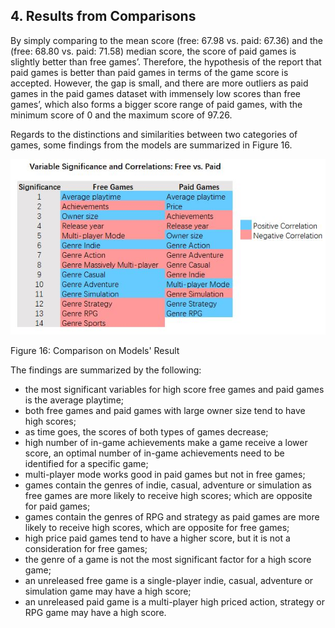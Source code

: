 ## 4. Results from Comparisons
By simply comparing to the mean score (free: 67.98 vs. paid: 67.36) and the (free: 68.80 vs. paid: 71.58) median score, the score of paid games is slightly better than free games’. Therefore, the hypothesis of the report that paid games is better than paid games in terms of the game score is accepted. However, the gap is small, and there are more outliers as paid games in the paid games dataset with immensely low scores than free games’, which also forms a bigger score range of paid games, with the minimum score of 0 and the maximum score of 97.26. 

Regards to the distinctions and similarities between two categories of games, some findings from the models are summarized in Figure 16.

![alt text](https://github.com/tzyiyuet/video-games/blob/master/comparison%20result.JPG?raw=true)

Figure 16: Comparison on Models' Result

The findings are summarized by the following:
* the most significant variables for high score free games and paid games is the average playtime;
* both free games and paid games with large owner size tend to have high scores;
* as time goes, the scores of both types of games decrease;
*	high number of in-game achievements make a game receive a lower score, an optimal number of in-game achievements need to be identified for a specific game;
*	multi-player mode works good in paid games but not in free games;
*	games contain the genres of indie, casual, adventure or simulation as free games are more likely to receive high scores; which are opposite for paid games;
*	games contain the genres of RPG and strategy as paid games are more likely to receive high scores, which are opposite for free games;
*	high price paid games tend to have a higher score, but it is not a consideration for free games;
*	the genre of a game is not the most significant factor for a high score game;
*	an unreleased free game is a single-player indie, casual, adventure or simulation game may have a high score; 
*	an unreleased paid game is a multi-player high priced action, strategy or RPG game may have a high score.
